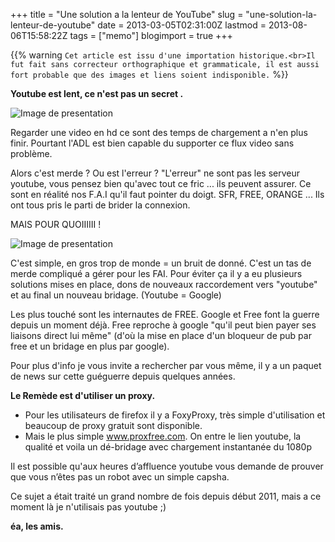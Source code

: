 +++
title = "Une solution a la lenteur de YouTube"
slug = "une-solution-la-lenteur-de-youtube"
date = 2013-03-05T02:31:00Z
lastmod = 2013-08-06T15:58:22Z
tags = ["memo"]
blogimport = true
+++

{{% warning `Cet article est issu d'une importation historique.<br>Il fut fait sans correcteur orthographique et grammaticale, il est aussi fort probable que des images et liens soient indisponible.` %}}

**Youtube est lent, ce n'est pas un secret .**

![Image de presentation](/images/www.nikopik.com-wp-content-uploads-2012-09-youtube-loading-troll.jpg "")

Regarder une video en hd ce sont des temps de chargement a n'en plus finir. Pourtant l'ADL est bien capable du supporter ce flux video sans problème.

Alors c'est merde ? Ou est l'erreur ? "L'erreur" ne sont pas les serveur youtube, vous pensez bien qu'avec tout ce fric ... ils peuvent assurer. Ce sont en réalité nos F.A.I qu'il faut pointer du doigt. SFR, FREE, ORANGE ... Ils ont tous pris le parti de brider la connexion.

MAIS POUR QUOIIIIII !

![Image de presentation](/images/media.giantbomb.com-uploads-2-29661-1124595-fuuuuuuuuu_super.jpg "")

C'est simple, en gros trop de monde = un bruit de donné. C'est un tas de merde compliqué a gérer pour les FAI. Pour éviter ça il y a eu plusieurs solutions mises en place, dons de nouveaux raccordement vers "youtube" et au final un nouveau bridage. (Youtube = Google)

Les plus touché sont les internautes de FREE. Google et Free font la guerre depuis un moment déjà. Free reproche à google "qu'il peut bien payer ses liaisons direct lui même" (d'où la mise en place d'un bloqueur de pub par free et un bridage en plus par google).

Pour plus d'info je vous invite a rechercher par vous même, il y a un paquet de news sur cette guéguerre depuis quelques années.

**Le Remède est d'utiliser un proxy.**

- Pour les utilisateurs de firefox il y a FoxyProxy, très simple d'utilisation et beaucoup de proxy gratuit sont disponible.
- Mais le plus simple www.proxfree.com. On entre le lien youtube, la qualité et voila un dé-bridage avec chargement instantanée du 1080p

Il est possible qu'aux heures d’affluence youtube vous demande de prouver que vous n’êtes pas un robot avec un simple capsha.

Ce sujet a était traité un grand nombre de fois depuis début 2011, mais a ce moment là je n'utilisais pas youtube ;)

**éa, les amis.**
